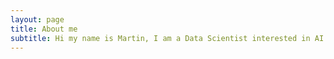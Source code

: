 ```yaml
---
layout: page
title: About me
subtitle: Hi my name is Martin, I am a Data Scientist interested in AI / Computers. Please don't hesitate to contact me if my content interests you. Here's my email: [ng572572@gmail.com](mailto:ng572572@gmail.com).
---
```

